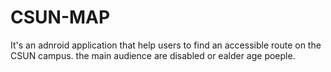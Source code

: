 # CSUN-MAP
It's an adnroid application that help users to find an accessible route on the CSUN campus. the main audience are disabled or ealder age poeple.
